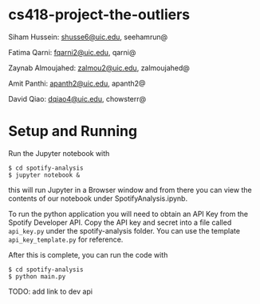 # cs418-project-the-outliers

Siham Hussein: shusse6@uic.edu, seehamrun@

Fatima Qarni: fqarni2@uic.edu, qarni@

Zaynab Almoujahed: zalmou2@uic.edu, zalmoujahed@ 

Amit Panthi: apanth2@uic.edu, apanth2@

David Qiao: dqiao4@uic.edu, chowsterr@


# Setup and Running

Run the Jupyter notebook with 

```
$ cd spotify-analysis
$ jupyter notebook &
``` 

this will run Jupyter in a Browser window and from there you can view the contents of our notebook under  SpotifyAnalysis.ipynb.

To run the python application you will need to obtain an API Key from the Spotify Developer API. 
Copy the API key and secret into a file called `api_key.py` under the spotify-analysis folder.
You can use the template `api_key_template.py` for reference. 

After this is complete, you can run the code with

```
$ cd spotify-analysis
$ python main.py
``` 

TODO: add link to dev api 
